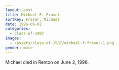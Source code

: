 ```yaml
---
layout: post
title: Michael F. Fraser
sortKey: Fraser, Michael
date: 1996-06-02
categories:
  - class-of-1987
images:
  - /assets/class-of-1987/michael-f-fraser-1.png
gender: male
---
```


Michael died in Renton on June 2, 1996.
